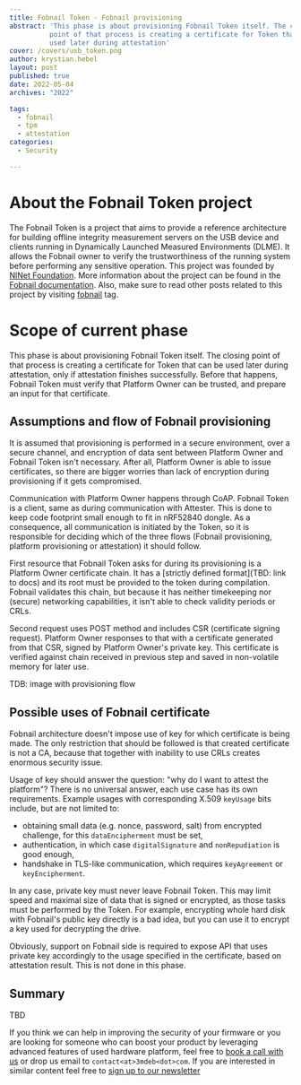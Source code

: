 ```yaml
---
title: Fobnail Token - Fobnail provisioning
abstract: 'This phase is about provisioning Fobnail Token itself. The closing
          point of that process is creating a certificate for Token that can be
          used later during attestation'
cover: /covers/usb_token.png
author: krystian.hebel
layout: post
published: true
date: 2022-05-04
archives: "2022"

tags:
  - fobnail
  - tpm
  - attestation
categories:
  - Security

---
```


# About the Fobnail Token project

The Fobnail Token is a project that aims to provide a reference architecture for
building offline integrity measurement servers on the USB device and clients
running in Dynamically Launched Measured Environments (DLME). It allows the
Fobnail owner to verify the trustworthiness of the running system before
performing any sensitive operation. This project was founded by [NlNet
Foundation](https://nlnet.nl/). More information about the project can be found
in the [Fobnail documentation](https://fobnail.3mdeb.com/). Also, make sure to
read other posts related to this project by visiting
[fobnail](https://blog.3mdeb.com/tags/fobnail/) tag.

# Scope of current phase

This phase is about provisioning Fobnail Token itself. The closing point of that
process is creating a certificate for Token that can be used later during
attestation, only if attestation finishes successfully. Before that happens,
Fobnail Token must verify that Platform Owner can be trusted, and prepare an
input for that certificate.

## Assumptions and flow of Fobnail provisioning

It is assumed that provisioning is performed in a secure environment, over a
secure channel, and encryption of data sent between Platform Owner and Fobnail
Token isn't necessary. After all, Platform Owner is able to issue certificates,
so there are bigger worries than lack of encryption during provisioning if it
gets compromised.

Communication with Platform Owner happens through CoAP. Fobnail Token is a
client, same as during communication with Attester. This is done to keep code
footprint small enough to fit in nRF52840 dongle. As a consequence, all
communication is initiated by the Token, so it is responsible for deciding which
of the three flows (Fobnail provisioning, platform provisioning or attestation)
it should follow.

First resource that Fobnail Token asks for during its provisioning is a Platform
Owner certificate chain. It has a [strictly defined format](TBD: link to docs)
and its root must be provided to the token during compilation. Fobnail validates
this chain, but because it has neither timekeeping nor (secure) networking
capabilities, it isn't able to check validity periods or CRLs.

Second request uses POST method and includes CSR (certificate signing request).
Platform Owner responses to that with a certificate generated from that CSR,
signed by Platform Owner's private key. This certificate is verified against
chain received in previous step and saved in non-volatile memory for later use.

TDB: image with provisioning flow

## Possible uses of Fobnail certificate

Fobnail architecture doesn't impose use of key for which certificate is being
made. The only restriction that should be followed is that created certificate
is not a CA, because that together with inability to use CRLs creates enormous
security issue.

Usage of key should answer the question: "why do I want to attest the platform"?
There is no universal answer, each use case has its own requirements. Example
usages with corresponding X.509 `keyUsage` bits include, but are not limited to:

- obtaining small data (e.g. nonce, password, salt) from encrypted challenge,
  for this `dataEncipherment` must be set,
- authentication, in which case `digitalSignature` and `nonRepudiation` is good
  enough,
- handshake in TLS-like communication, which requires `keyAgreement` or
  `keyEncipherment`.

In any case, private key must never leave Fobnail Token. This may limit speed
and maximal size of data that is signed or encrypted, as those tasks must be
performed by the Token. For example, encrypting whole hard disk with Fobnail's
public key directly is a bad idea, but you can use it to encrypt a key used for
decrypting the drive.

Obviously, support on Fobnail side is required to expose API that uses private
key accordingly to the usage specified in the certificate, based on attestation
result. This is not done in this phase.

## Summary

TBD

If you think we can help in improving the security of your firmware or you are
looking for someone who can boost your product by leveraging advanced features
of used hardware platform, feel free to [book a call with us](https://calendly.com/3mdeb/consulting-remote-meeting)
or drop us email to `contact<at>3mdeb<dot>com`. If you are interested in similar
content feel free to [sign up to our newsletter](https://newsletter.3mdeb.com/subscription/PW6XnCeK6)
